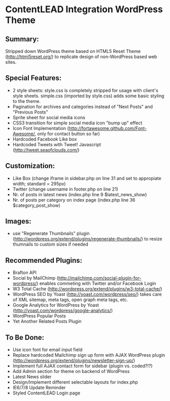 #  ContentLEAD Integration WordPress Theme

## Summary:

Stripped down WordPress theme based on HTML5 Reset Theme (http://html5reset.org/) to replicate design of non-WordPress based web sites.

## Special Features:

- 2 style sheets: style.css is completely stripped for usage with client's style sheets. simple.css (imported by style.css) adds some basic styling to the theme.
- Pagination for archives and categories instead of "Next Posts" and "Previous Posts"
- Sprite sheet for social media icons
- CSS3 transition for simple social media icon "bump up" effect
- Icon Font Implementation (http://fortawesome.github.com/Font-Awesome/, only for contact button so far)
- Hardcoded Facebook Like box 
- Hardcoded Tweets with Tweet! Javascript (http://tweet.seaofclouds.com/)
                                                                        
## Customization:
- Like Box (change iframe in sidebar.php on line 31 and set to appropiate width; standard = 295px)
- Twitter (change username in footer.php on line 21)
- Nr. of posts in latest news (index.php line 9 $latest_news_show)
- Nr. of posts per category on index page (index.php line 36 $category_post_show)

## Images:
- use "Regenerate Thumbnails" plugin (http://wordpress.org/extend/plugins/regenerate-thumbnails/) to resize thumnails to custom sizes if needed 

## Recommended Plugins:
- Brafton API
- Social by MailChimp (http://mailchimp.com/social-plugin-for-wordpress/) enables commeting with Twitter and/or Facebook Login
- W3 Total Cache (http://wordpress.org/extend/plugins/w3-total-cache/)
- WordPress SEO by Yoast (http://yoast.com/wordpress/seo/) takes care of XML sitemap, meta tags, open graph meta tags, etc.
- Google Analytics for WordPress by Yoast (http://yoast.com/wordpress/google-analytics/)
- WordPress Popular Posts
- Yet Another Related Posts Plugin


## To Be Done:
- Use icon font for email input field
- Replace hardcoded Mailchimp sign up form with AJAX WordPress plugin (http://wordpress.org/extend/plugins/newsletter-sign-up/)
- Implement full AJAX contact form for sidebar (plugin vs. coded?!?)
- Add Admin section for theme on backend of WordPress
- Latest News slider
- Design/Implement different selectable layouts for index.php
- IE6/7/8 Update Reminder
- Styled ContentLEAD Login page
